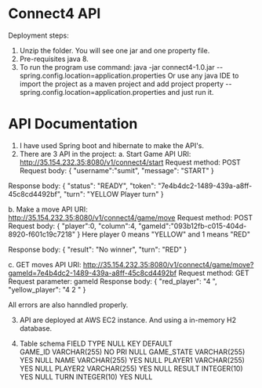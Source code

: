 Connect4 API
============================

Deployment steps:

1. Unzip the folder. You will see one jar and one property file.
2. Pre-requisites java 8.
3. To run the program use command:  java -jar connect4-1.0.jar --spring.config.location=application.properties<location of your app prop file>
   Or use any java IDE to import the project as a maven project and add project property --spring.config.location=application.properties<location of your app prop file> and just run it.
   
API Documentation
============================

1. I have used Spring boot and hibernate to make the API's.
2. There are 3 API in the project:
a. Start Game API
URI: http://35.154.232.35:8080/v1/connect4/start
Request method: POST
Request body: 
{
	"username":"sumit",
	"message": "START"
}

Response body:
{
    "status": "READY",
    "token": "7e4b4dc2-1489-439a-a8ff-45c8cd4492bf",
    "turn": "YELLOW Player turn"
}

b. Make a move API
URI: http://35.154.232.35:8080/v1/connect4/game/move
Request method: POST
Request body: 
{
	"player":0,
	"column":4,
	"gameId":"093b12fb-c015-404d-8920-f601c19c7218"
}
Here player 0 means "YELLOW" and 1 means "RED"

Response body:
{
    "result": "No winner",
    "turn": "RED"
}


c. GET  moves API
URI: http://35.154.232.35:8080/v1/connect4/game/move?gameId=7e4b4dc2-1489-439a-a8ff-45c8cd4492bf
Request method: GET
Request parameter: gameId
Response body:
{
    "red_player": "4 ",
    "yellow_player": "4 2 "
}

All errors are also hanndled properly.

3. API are deployed at AWS EC2 instance. And using a in-memory H2 database.

4. Table schema
FIELD  		TYPE  			NULL  	KEY  	DEFAULT  
GAME_ID		VARCHAR(255)	NO		PRI		NULL
GAME_STATE	VARCHAR(255)	YES				NULL
NAME		VARCHAR(255)	YES				NULL
PLAYER1		VARCHAR(255)	YES				NULL
PLAYER2		VARCHAR(255)	YES				NULL
RESULT		INTEGER(10)		YES				NULL
TURN		INTEGER(10)		YES				NULL
